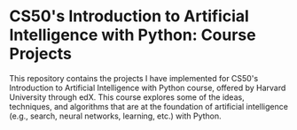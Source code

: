 # CS50's Introduction to Artificial Intelligence with Python: Course Projects

This repository contains the projects I have implemented for CS50's Introduction to Artificial Intelligence with Python course, offered by Harvard University through edX. This course explores some of the ideas, techniques, and algorithms that are at the foundation of artificial intelligence (e.g., search, neural networks, learning, etc.) with Python.  
